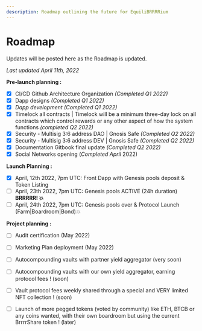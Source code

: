 ```yaml
---
description: Roadmap outlining the future for EquiliBRRRRium
---
```


# Roadmap

Updates will be posted here as the Roadmap is updated.

_Last updated April 11th, 2022_

**Pre-launch planning :**&#x20;

* [x] CI/CD Github Architecture Organization _(Completed Q1 2022)_
* [x] Dapp designs _(Completed Q1 2022)_
* [x] _Dapp development (Completed Q1 2022)_
* [x] Timelock all contracts | Timelock will be a minimum three-day lock on all contracts which control rewards or any other aspect of how the system functions _(completed Q2 2022)_
* [x] Security - Multisig 3:6 address DAO | Gnosis Safe _(Completed Q2 2022)_
* [x] Security - Multisig 3:6 address DEV | Gnosis Safe _(Completed Q2 2022)_
* [x] Documentation Gitbook final update _(Completed Q2 2022)_
* [x] Social Networks opening (_Completed April_ 2022)

**Launch Planning :**&#x20;

* [x] April, 12th 2022, 7pm UTC: Front Dapp with Genesis pools deposit & Token Listing&#x20;
* [ ] April, 23th 2022, 7pm UTC: Genesis pools ACTIVE (24h duration) **BRRRRR! 💥**
* [ ] April, 24th 2022, 7pm UTC: Genesis pools over & Protocol Launch (Farm|Boardroom|Bond)_💥_

**Project planning :**&#x20;

* [ ] Audit certification (May 2022)&#x20;
* [ ] Marketing Plan deployment (May 2022)
* [ ] Autocompounding vaults with partner yield aggregator (very soon)
* [ ] Autocompounding vaults with our own yield aggregator, earning protocol fees ! (soon)
* [ ] Vault protocol fees weekly shared through a special and VERY limited NFT collection ! (soon)
* [ ] Launch of more pegged tokens (voted by community) like ETH, BTCB or any coins wanted, with their own boardroom but using the current BrrrrShare token ! (later)

